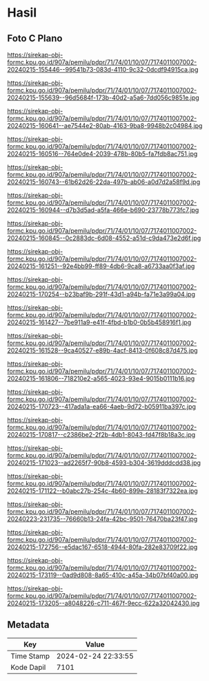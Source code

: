 # Hasil

## Foto C Plano

https://sirekap-obj-formc.kpu.go.id/907a/pemilu/pdpr/71/74/01/10/07/7174011007002-20240215-155446--99541b73-083d-4110-9c32-0dcdf94915ca.jpg

https://sirekap-obj-formc.kpu.go.id/907a/pemilu/pdpr/71/74/01/10/07/7174011007002-20240215-155639--96d5684f-173b-40d2-a5a6-7dd056c9851e.jpg

https://sirekap-obj-formc.kpu.go.id/907a/pemilu/pdpr/71/74/01/10/07/7174011007002-20240215-160641--ae7544e2-80ab-4163-9ba8-9948b2c04984.jpg

https://sirekap-obj-formc.kpu.go.id/907a/pemilu/pdpr/71/74/01/10/07/7174011007002-20240215-160516--764e0de4-2039-478b-80b5-fa7fdb8ac751.jpg

https://sirekap-obj-formc.kpu.go.id/907a/pemilu/pdpr/71/74/01/10/07/7174011007002-20240215-160743--61b62d26-22da-497b-ab06-a0d7d2a58f9d.jpg

https://sirekap-obj-formc.kpu.go.id/907a/pemilu/pdpr/71/74/01/10/07/7174011007002-20240215-160944--d7b3d5ad-a5fa-466e-b690-23778b773fc7.jpg

https://sirekap-obj-formc.kpu.go.id/907a/pemilu/pdpr/71/74/01/10/07/7174011007002-20240215-160845--0c2883dc-6d08-4552-a51d-c9da473e2d6f.jpg

https://sirekap-obj-formc.kpu.go.id/907a/pemilu/pdpr/71/74/01/10/07/7174011007002-20240215-161251--92e4bb99-ff89-4db6-9ca8-a6733aa0f3af.jpg

https://sirekap-obj-formc.kpu.go.id/907a/pemilu/pdpr/71/74/01/10/07/7174011007002-20240215-170254--b23baf9b-291f-43d1-a94b-fa71e3a99a04.jpg

https://sirekap-obj-formc.kpu.go.id/907a/pemilu/pdpr/71/74/01/10/07/7174011007002-20240215-161427--7be911a9-e41f-4fbd-b1b0-0b5b458916f1.jpg

https://sirekap-obj-formc.kpu.go.id/907a/pemilu/pdpr/71/74/01/10/07/7174011007002-20240215-161528--9ca40527-e89b-4acf-8413-0f608c87d475.jpg

https://sirekap-obj-formc.kpu.go.id/907a/pemilu/pdpr/71/74/01/10/07/7174011007002-20240215-161806--718210e2-a565-4023-93e4-9015b0111b16.jpg

https://sirekap-obj-formc.kpu.go.id/907a/pemilu/pdpr/71/74/01/10/07/7174011007002-20240215-170723--417ada1a-ea66-4aeb-9d72-b05911ba397c.jpg

https://sirekap-obj-formc.kpu.go.id/907a/pemilu/pdpr/71/74/01/10/07/7174011007002-20240215-170817--c2386be2-2f2b-4db1-8043-fd47f8b18a3c.jpg

https://sirekap-obj-formc.kpu.go.id/907a/pemilu/pdpr/71/74/01/10/07/7174011007002-20240215-171023--ad2265f7-90b8-4593-b304-3619dddcdd38.jpg

https://sirekap-obj-formc.kpu.go.id/907a/pemilu/pdpr/71/74/01/10/07/7174011007002-20240215-171122--b0abc27b-254c-4b60-899e-28183f7322ea.jpg

https://sirekap-obj-formc.kpu.go.id/907a/pemilu/pdpr/71/74/01/10/07/7174011007002-20240223-231735--76660b13-24fa-42bc-9501-76470ba23f47.jpg

https://sirekap-obj-formc.kpu.go.id/907a/pemilu/pdpr/71/74/01/10/07/7174011007002-20240215-172756--e5dac167-6518-4944-80fa-282e83709f22.jpg

https://sirekap-obj-formc.kpu.go.id/907a/pemilu/pdpr/71/74/01/10/07/7174011007002-20240215-173119--0ad9d808-8a65-410c-a45a-34b07bf40a00.jpg

https://sirekap-obj-formc.kpu.go.id/907a/pemilu/pdpr/71/74/01/10/07/7174011007002-20240215-173205--a8048226-c711-467f-9ecc-622a32042430.jpg


## Metadata

| Key        | Value               |
| ---------- | ------------------- |
| Time Stamp | 2024-02-24 22:33:55 |
| Kode Dapil | 7101                |



